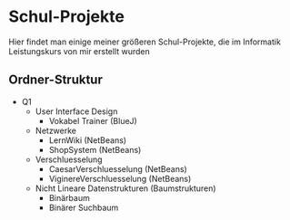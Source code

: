 # Schul-Projekte
Hier findet man einige meiner größeren Schul-Projekte, die im Informatik Leistungskurs von mir erstellt wurden

## Ordner-Struktur
- Q1
  - User Interface Design
    - Vokabel Trainer (BlueJ)
  - Netzwerke
    - LernWiki (NetBeans)
    - ShopSystem (NetBeans)
  - Verschluesselung
    - CaesarVerschluesselung (NetBeans)
    - ViginereVerschluesselung (NetBeans)
  - Nicht Lineare Datenstrukturen (Baumstrukturen)
    - Binärbaum
    - Binärer Suchbaum
